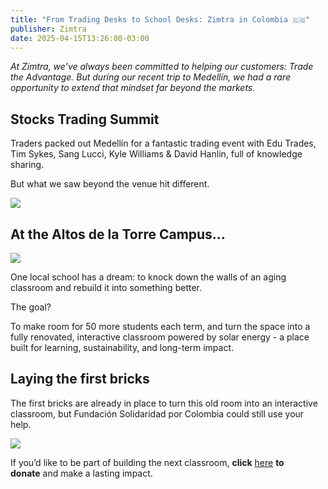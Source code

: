 ```yaml
---
title: "From Trading Desks to School Desks: Zimtra in Colombia 🇨🇴"
publisher: Zimtra
date: 2025-04-15T13:26:00-03:00
---
```

*At Zimtra, we’ve always been committed to helping our customers: Trade the Advantage. But during our recent trip to Medellín, we had a rare opportunity to extend that mindset far beyond the markets.*

## **Stocks Trading Summit** 

Traders packed out Medellín for a fantastic trading event with Edu Trades, Tim Sykes, Sang Lucci, Kyle Williams & David Hanlin, full of knowledge sharing.

But what we saw beyond the venue hit different.

![](/blogposts/images/whatsapp-image-2025-04-15-at-17.11.29.jpeg)

## At the Altos de la Torre Campus…

![](/blogposts/images/whatsapp-image-2025-04-15-at-17.11.59.jpeg)

One local school has a dream: to knock down the walls of an aging classroom and rebuild it into something better.

The goal?

To make room for 50 more students each term, and turn the space into a fully renovated, interactive classroom powered by solar energy - a place built for learning, sustainability, and long-term impact.

## **Laying the first bricks**

The first bricks are already in place to turn this old room into an interactive classroom, but Fundación Solidaridad por Colombia could still use your help.

![](/blogposts/images/whatsapp-image-2025-04-15-at-17.32.21.jpeg)

If you’d like to be part of building the next classroom, **click** [here](https://www.solidaridadporcolombia.org/donaciones/) **to donate** and make a lasting impact.
